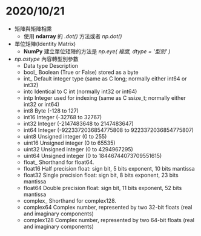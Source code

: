 # 2020/10/21
* 矩陣與矩陣相乘
    * 使用 **ndarray** 的 *.dot()* 方法或者 *np.dot()*
* 單位矩陣(Identity Matrix)
    * **NumPy** 建立單位矩陣的方法是 *np.eye( 維度, dtype = '型別' )*
* *np.astype* 內容轉型別參數
    * Data type  Description
    * bool_  Boolean (True or False) stored as a byte
    * int_  Default integer type (same as C long; normally either int64 or int32)
    * intc  Identical to C int (normally int32 or int64)
    * intp  Integer used for indexing (same as C ssize_t; normally either int32 or int64)
    * int8  Byte (-128 to 127)
    * int16  Integer (-32768 to 32767)
    * int32  Integer (-2147483648 to 2147483647)
    * int64  Integer (-9223372036854775808 to 9223372036854775807)
    * uint8  Unsigned integer (0 to 255)
    * uint16 Unsigned integer (0 to 65535)
    * uint32 Unsigned integer (0 to 4294967295)
    * uint64 Unsigned integer (0 to 18446744073709551615)
    * float_ Shorthand for float64.
    * float16 Half precision float: sign bit, 5 bits exponent, 10 bits mantissa
    * float32 Single precision float: sign bit, 8 bits exponent, 23 bits mantissa
    * float64 Double precision float: sign bit, 11 bits exponent, 52 bits mantissa
    * complex_  Shorthand for complex128.
    * complex64  Complex number, represented by two 32-bit floats (real and imaginary components)
    * complex128 Complex number, represented by two 64-bit floats (real and imaginary components)